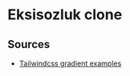 # Eksisozluk clone

## Sources

-   [Tailwindcss gradient examples](https://blog.logrocket.com/guide-adding-gradients-tailwind-css/)
